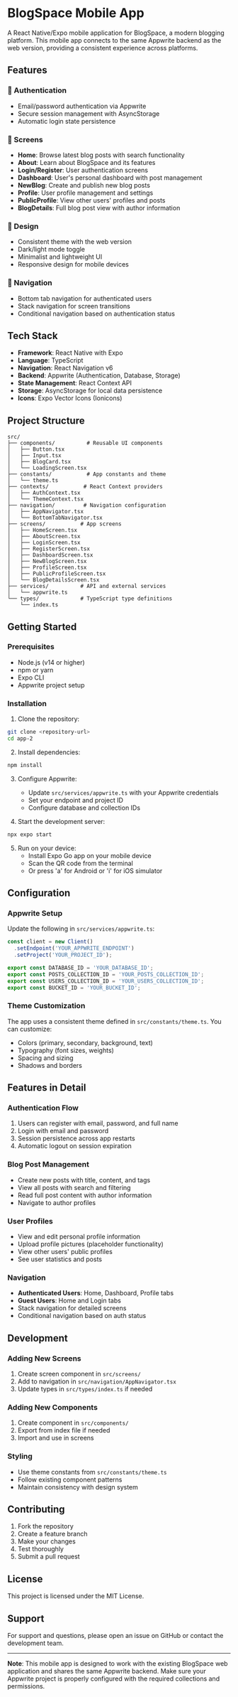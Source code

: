 # BlogSpace Mobile App

A React Native/Expo mobile application for BlogSpace, a modern blogging platform. This mobile app connects to the same Appwrite backend as the web version, providing a consistent experience across platforms.

## Features

### 🔐 Authentication
- Email/password authentication via Appwrite
- Secure session management with AsyncStorage
- Automatic login state persistence

### 📱 Screens
- **Home**: Browse latest blog posts with search functionality
- **About**: Learn about BlogSpace and its features
- **Login/Register**: User authentication screens
- **Dashboard**: User's personal dashboard with post management
- **NewBlog**: Create and publish new blog posts
- **Profile**: User profile management and settings
- **PublicProfile**: View other users' profiles and posts
- **BlogDetails**: Full blog post view with author information

### 🎨 Design
- Consistent theme with the web version
- Dark/light mode toggle
- Minimalist and lightweight UI
- Responsive design for mobile devices

### 🧭 Navigation
- Bottom tab navigation for authenticated users
- Stack navigation for screen transitions
- Conditional navigation based on authentication status

## Tech Stack

- **Framework**: React Native with Expo
- **Language**: TypeScript
- **Navigation**: React Navigation v6
- **Backend**: Appwrite (Authentication, Database, Storage)
- **State Management**: React Context API
- **Storage**: AsyncStorage for local data persistence
- **Icons**: Expo Vector Icons (Ionicons)

## Project Structure

```
src/
├── components/          # Reusable UI components
│   ├── Button.tsx
│   ├── Input.tsx
│   ├── BlogCard.tsx
│   └── LoadingScreen.tsx
├── constants/           # App constants and theme
│   └── theme.ts
├── contexts/           # React Context providers
│   ├── AuthContext.tsx
│   └── ThemeContext.tsx
├── navigation/         # Navigation configuration
│   ├── AppNavigator.tsx
│   └── BottomTabNavigator.tsx
├── screens/           # App screens
│   ├── HomeScreen.tsx
│   ├── AboutScreen.tsx
│   ├── LoginScreen.tsx
│   ├── RegisterScreen.tsx
│   ├── DashboardScreen.tsx
│   ├── NewBlogScreen.tsx
│   ├── ProfileScreen.tsx
│   ├── PublicProfileScreen.tsx
│   └── BlogDetailsScreen.tsx
├── services/          # API and external services
│   └── appwrite.ts
└── types/             # TypeScript type definitions
    └── index.ts
```

## Getting Started

### Prerequisites
- Node.js (v14 or higher)
- npm or yarn
- Expo CLI
- Appwrite project setup

### Installation

1. Clone the repository:
```bash
git clone <repository-url>
cd app-2
```

2. Install dependencies:
```bash
npm install
```

3. Configure Appwrite:
   - Update `src/services/appwrite.ts` with your Appwrite credentials
   - Set your endpoint and project ID
   - Configure database and collection IDs

4. Start the development server:
```bash
npx expo start
```

5. Run on your device:
   - Install Expo Go app on your mobile device
   - Scan the QR code from the terminal
   - Or press 'a' for Android or 'i' for iOS simulator

## Configuration

### Appwrite Setup

Update the following in `src/services/appwrite.ts`:

```typescript
const client = new Client()
  .setEndpoint('YOUR_APPWRITE_ENDPOINT')
  .setProject('YOUR_PROJECT_ID');

export const DATABASE_ID = 'YOUR_DATABASE_ID';
export const POSTS_COLLECTION_ID = 'YOUR_POSTS_COLLECTION_ID';
export const USERS_COLLECTION_ID = 'YOUR_USERS_COLLECTION_ID';
export const BUCKET_ID = 'YOUR_BUCKET_ID';
```

### Theme Customization

The app uses a consistent theme defined in `src/constants/theme.ts`. You can customize:

- Colors (primary, secondary, background, text)
- Typography (font sizes, weights)
- Spacing and sizing
- Shadows and borders

## Features in Detail

### Authentication Flow
1. Users can register with email, password, and full name
2. Login with email and password
3. Session persistence across app restarts
4. Automatic logout on session expiration

### Blog Post Management
- Create new posts with title, content, and tags
- View all posts with search and filtering
- Read full post content with author information
- Navigate to author profiles

### User Profiles
- View and edit personal profile information
- Upload profile pictures (placeholder functionality)
- View other users' public profiles
- See user statistics and posts

### Navigation
- **Authenticated Users**: Home, Dashboard, Profile tabs
- **Guest Users**: Home and Login tabs
- Stack navigation for detailed screens
- Conditional navigation based on auth status

## Development

### Adding New Screens
1. Create screen component in `src/screens/`
2. Add to navigation in `src/navigation/AppNavigator.tsx`
3. Update types in `src/types/index.ts` if needed

### Adding New Components
1. Create component in `src/components/`
2. Export from index file if needed
3. Import and use in screens

### Styling
- Use theme constants from `src/constants/theme.ts`
- Follow existing component patterns
- Maintain consistency with design system

## Contributing

1. Fork the repository
2. Create a feature branch
3. Make your changes
4. Test thoroughly
5. Submit a pull request

## License

This project is licensed under the MIT License.

## Support

For support and questions, please open an issue on GitHub or contact the development team.

---

**Note**: This mobile app is designed to work with the existing BlogSpace web application and shares the same Appwrite backend. Make sure your Appwrite project is properly configured with the required collections and permissions.
